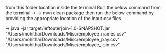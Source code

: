 from this folder location inside the terminal
Run the below command from the terminal -> 
-> mvn clean package
then run the below command by providing the appropriate location of the input csv files

-> java -jar target/leftouterjoin-1.0-SNAPSHOT.jar "/Users/mohitha/Downloads/Misc/employee_names.csv" "/Users/mohitha/Downloads/Misc/employee_pay.csv" "/Users/mohitha/Downloads/Misc/employee_join.csv"